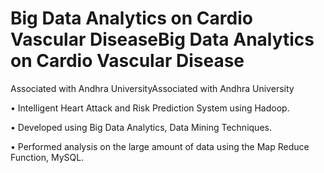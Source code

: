 # Big Data Analytics on Cardio Vascular DiseaseBig Data Analytics on Cardio Vascular Disease

Associated with Andhra UniversityAssociated with Andhra University

• Intelligent Heart Attack and Risk Prediction System using Hadoop.

• Developed using Big Data Analytics, Data Mining Techniques.

• Performed analysis on the large amount of data using the Map Reduce Function, MySQL.

